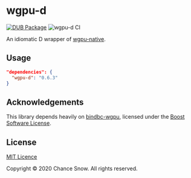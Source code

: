 # wgpu-d

[![DUB Package](https://img.shields.io/dub/v/wgpu-d.svg)](https://code.dlang.org/packages/wgpu-d)
![wgpu-d CI](https://github.com/chances/wgpu-d/workflows/wgpu-d%20CI/badge.svg)

An idiomatic D wrapper of [wgpu-native](https://github.com/gfx-rs/wgpu-native).

## Usage

```json
"dependencies": {
  "wgpu-d": "0.6.3"
}
```

## Acknowledgements

This library depends heavily on [bindbc-wgpu](https://code.dlang.org/packages/bindbc-wgpu), licensed under the [Boost Software License](https://github.com/gecko0307/bindbc-wgpu/blob/master/COPYING).

## License

[MIT Licence](https://opensource.org/licenses/MIT)

Copyright &copy; 2020 Chance Snow. All rights reserved.
